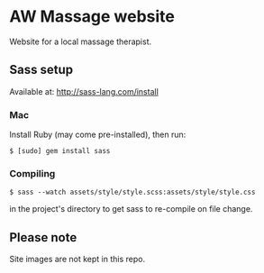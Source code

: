 # AW Massage website
Website for a local massage therapist.

## Sass setup
Available at: http://sass-lang.com/install

### Mac
Install Ruby (may come pre-installed), then run:
```
$ [sudo] gem install sass
```

### Compiling
```
$ sass --watch assets/style/style.scss:assets/style/style.css
```
in the project's directory to get sass to re-compile on file change.

## Please note
Site images are not kept in this repo.
